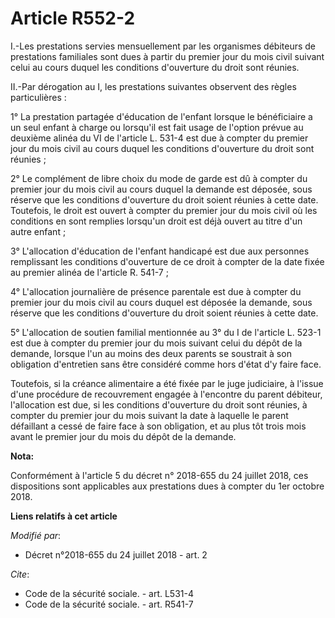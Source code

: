 # Article R552-2

I.-Les prestations servies mensuellement par les organismes débiteurs de prestations familiales sont dues à partir du premier
jour du mois civil suivant celui au cours duquel les conditions d'ouverture du droit sont réunies.

II.-Par dérogation au I, les prestations suivantes observent des règles particulières :

1° La prestation partagée d'éducation de l'enfant lorsque le bénéficiaire a un seul enfant à charge ou lorsqu'il est fait
usage de l'option prévue au deuxième alinéa du VI de l'article L. 531-4 est due à compter du premier jour du mois civil au
cours duquel les conditions d'ouverture du droit sont réunies ;

2° Le complément de libre choix du mode de garde est dû à compter du premier jour du mois civil au cours duquel la demande
est déposée, sous réserve que les conditions d'ouverture du droit soient réunies à cette date. Toutefois, le droit est ouvert
à compter du premier jour du mois civil où les conditions en sont remplies lorsqu'un droit est déjà ouvert au titre d'un
autre enfant ;

3° L'allocation d'éducation de l'enfant handicapé est due aux personnes remplissant les conditions d'ouverture de ce droit à
compter de la date fixée au premier alinéa de l'article R. 541-7 ;

4° L'allocation journalière de présence parentale est due à compter du premier jour du mois civil au cours duquel est déposée
la demande, sous réserve que les conditions d'ouverture du droit soient réunies à cette date.

5° L'allocation de soutien familial mentionnée au 3° du I de l'article L. 523-1 est due à compter du premier jour du mois
suivant celui du dépôt de la demande, lorsque l'un au moins des deux parents se soustrait à son obligation d'entretien sans
être considéré comme hors d'état d'y faire face.

Toutefois, si la créance alimentaire a été fixée par le juge judiciaire, à l'issue d'une procédure de recouvrement engagée à
l'encontre du parent débiteur, l'allocation est due, si les conditions d'ouverture du droit sont réunies, à compter du
premier jour du mois suivant la date à laquelle le parent défaillant a cessé de faire face à son obligation, et au plus tôt
trois mois avant le premier jour du mois du dépôt de la demande.

**Nota:**

Conformément à l'article 5 du décret n° 2018-655 du 24 juillet 2018, ces dispositions sont applicables aux prestations dues à
compter du 1er octobre 2018.

**Liens relatifs à cet article**

_Modifié par_:

  - Décret n°2018-655 du 24 juillet 2018 - art. 2

_Cite_:

  - Code de la sécurité sociale. - art. L531-4
  - Code de la sécurité sociale. - art. R541-7
